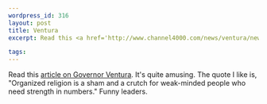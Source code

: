 ```yaml
--- 
wordpress_id: 316
layout: post
title: Ventura
excerpt: Read this <a href='http://www.channel4000.com/news/ventura/news-ventura-990929-213428.html'>article on Governor Ventura</a>.  It's quite amusing.  The quote I like is, "Organized religion is a sham and a crutch for weak-minded people who need strength in numbers."  Funny leaders.

tags: 
---
```


Read this <a href='http://www.channel4000.com/news/ventura/news-ventura-990929-213428.html'>article on Governor Ventura</a>.  It's quite amusing.  The quote I like is, "Organized religion is a sham and a crutch for weak-minded people who need strength in numbers."  Funny leaders.
